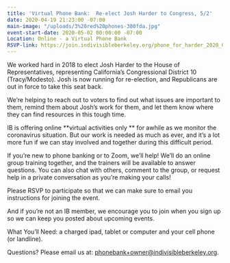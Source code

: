 ```yaml
---
title: 'Virtual Phone Bank:  Re-elect Josh Harder to Congress, 5/2'
date: 2020-04-19 21:23:00 -07:00
main-image: "/uploads/3%20red%20phones-380fda.jpg"
event-start-date: 2020-05-02 00:00:00 -07:00
Location: Online - a Virtual Phone Bank
RSVP-link: https://join.indivisibleberkeley.org/phone_for_harder_2020_05_02
---
```


We worked hard in 2018 to elect Josh Harder to the House of Representatives, representing California’s Congressional District 10 (Tracy/Modesto). Josh is now running for re-election, and Republicans are out in force to take this seat back.

We’re helping to reach out to voters to find out what issues are important to them, remind them about Josh’s work for them, and let them know where they can find resources in this tough time.

IB is offering online **virtual activities only ** for awhile as we monitor the coronavirus situation. But our work is needed as much as ever, and it’s a lot more fun if we can stay involved and together during this difficult period.

If you’re new to phone banking or to Zoom, we’ll help! We’ll do an online group training together, and the trainers will be available to answer questions. You can also chat with others, comment to the group, or request help in a private conversation as you’re making your calls!

Please RSVP to participate so that we can make sure to email you instructions for joining the event.

And if you’re not an IB member, we encourage you to join when you sign up so we can keep you posted about upcoming events.

What You’ll Need: a charged ipad, tablet or computer and your cell phone (or landline).

Questions? Please email us at: phonebank+owner@indivisibleberkeley.org.